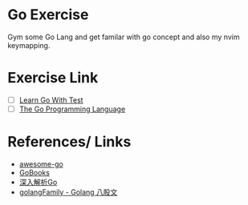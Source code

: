 # Go Exercise

Gym some Go Lang and get familar with go concept and also my nvim keymapping.

# Exercise Link
-[ ] [Learn Go With Test](https://quii.gitbook.io/learn-go-with-tests)
-[ ] [The Go Programming Language](https://www.amazon.com/Programming-Language-Addison-Wesley-Professional-Computing/dp/0134190440)
# References/ Links
- [awesome-go](https://github.com/avelino/awesome-go)
- [GoBooks](https://github.com/dariubs/GoBooks)
- [深入解析Go](https://tiancaiamao.gitbooks.io/go-internals/content/zh/)
- [golangFamily - Golang 八股文](https://github.com/xiaobaiTech/golangFamily?tab=readme-ov-file)
